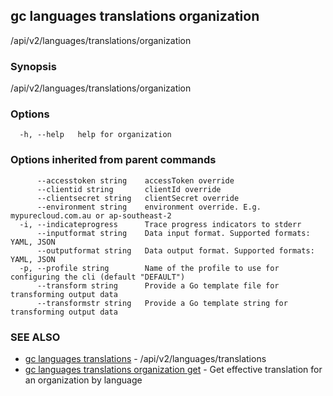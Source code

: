 ## gc languages translations organization

/api/v2/languages/translations/organization

### Synopsis

/api/v2/languages/translations/organization

### Options

```
  -h, --help   help for organization
```

### Options inherited from parent commands

```
      --accesstoken string    accessToken override
      --clientid string       clientId override
      --clientsecret string   clientSecret override
      --environment string    environment override. E.g. mypurecloud.com.au or ap-southeast-2
  -i, --indicateprogress      Trace progress indicators to stderr
      --inputformat string    Data input format. Supported formats: YAML, JSON
      --outputformat string   Data output format. Supported formats: YAML, JSON
  -p, --profile string        Name of the profile to use for configuring the cli (default "DEFAULT")
      --transform string      Provide a Go template file for transforming output data
      --transformstr string   Provide a Go template string for transforming output data
```

### SEE ALSO

* [gc languages translations](gc_languages_translations.html)	 - /api/v2/languages/translations
* [gc languages translations organization get](gc_languages_translations_organization_get.html)	 - Get effective translation for an organization by language


